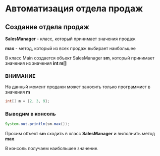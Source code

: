 # Автоматизация отдела продаж

## Создание отдела продаж
**SalesManager** - класс, который принимает значения продаж

**max** - метод, который из всех продаж выбирает наибольшее

В класс Main создается объект SalesManager **sm**, который принимает значения из значения **int m[]**

### ВНИМАНИЕ
На данный момент продажи может заносить только программист в значения **m**
~~~java
int[] m = {2, 3, 9};
~~~

### Выводим в консоль
~~~java
System.out.println(sm.max());
~~~
Просим объект **sm** сходить в класс **SalesManager** и выполнить метод **max**

В консоль получаем наибольшее значение.
